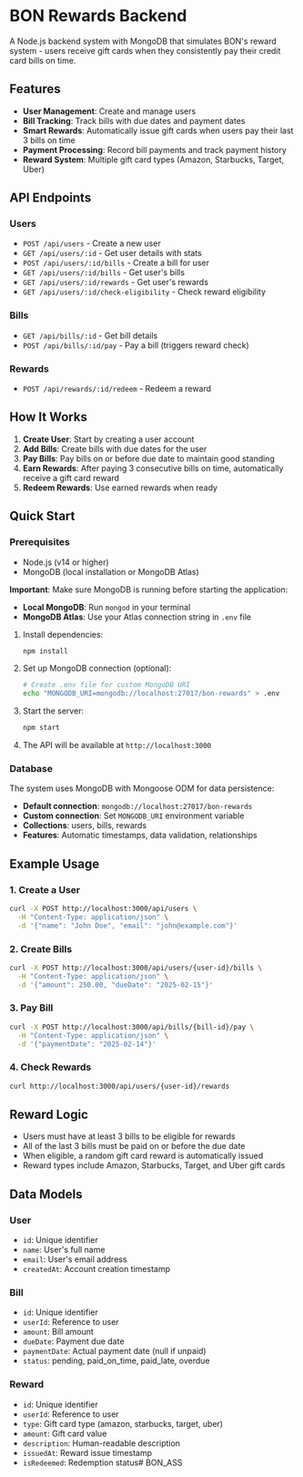 # BON Rewards Backend

A Node.js backend system with MongoDB that simulates BON's reward system - users receive gift cards when they consistently pay their credit card bills on time.

## Features

- **User Management**: Create and manage users
- **Bill Tracking**: Track bills with due dates and payment dates
- **Smart Rewards**: Automatically issue gift cards when users pay their last 3 bills on time
- **Payment Processing**: Record bill payments and track payment history
- **Reward System**: Multiple gift card types (Amazon, Starbucks, Target, Uber)

## API Endpoints

### Users
- `POST /api/users` - Create a new user
- `GET /api/users/:id` - Get user details with stats
- `POST /api/users/:id/bills` - Create a bill for user
- `GET /api/users/:id/bills` - Get user's bills
- `GET /api/users/:id/rewards` - Get user's rewards
- `GET /api/users/:id/check-eligibility` - Check reward eligibility

### Bills
- `GET /api/bills/:id` - Get bill details
- `POST /api/bills/:id/pay` - Pay a bill (triggers reward check)

### Rewards
- `POST /api/rewards/:id/redeem` - Redeem a reward

## How It Works

1. **Create User**: Start by creating a user account
2. **Add Bills**: Create bills with due dates for the user
3. **Pay Bills**: Pay bills on or before due date to maintain good standing
4. **Earn Rewards**: After paying 3 consecutive bills on time, automatically receive a gift card reward
5. **Redeem Rewards**: Use earned rewards when ready

## Quick Start

### Prerequisites
- Node.js (v14 or higher)
- MongoDB (local installation or MongoDB Atlas)

**Important**: Make sure MongoDB is running before starting the application:
- **Local MongoDB**: Run `mongod` in your terminal
- **MongoDB Atlas**: Use your Atlas connection string in `.env` file

1. Install dependencies:
   ```bash
   npm install
   ```

2. Set up MongoDB connection (optional):
   ```bash
   # Create .env file for custom MongoDB URI
   echo "MONGODB_URI=mongodb://localhost:27017/bon-rewards" > .env
   ```

3. Start the server:
   ```bash
   npm start
   ```

4. The API will be available at `http://localhost:3000`

### Database

The system uses MongoDB with Mongoose ODM for data persistence:
- **Default connection**: `mongodb://localhost:27017/bon-rewards`
- **Custom connection**: Set `MONGODB_URI` environment variable
- **Collections**: users, bills, rewards
- **Features**: Automatic timestamps, data validation, relationships

## Example Usage

### 1. Create a User
```bash
curl -X POST http://localhost:3000/api/users \
  -H "Content-Type: application/json" \
  -d '{"name": "John Doe", "email": "john@example.com"}'
```

### 2. Create Bills
```bash
curl -X POST http://localhost:3000/api/users/{user-id}/bills \
  -H "Content-Type: application/json" \
  -d '{"amount": 250.00, "dueDate": "2025-02-15"}'
```

### 3. Pay Bill
```bash
curl -X POST http://localhost:3000/api/bills/{bill-id}/pay \
  -H "Content-Type: application/json" \
  -d '{"paymentDate": "2025-02-14"}'
```

### 4. Check Rewards
```bash
curl http://localhost:3000/api/users/{user-id}/rewards
```

## Reward Logic

- Users must have at least 3 bills to be eligible for rewards
- All of the last 3 bills must be paid on or before the due date
- When eligible, a random gift card reward is automatically issued
- Reward types include Amazon, Starbucks, Target, and Uber gift cards

## Data Models

### User
- `id`: Unique identifier
- `name`: User's full name
- `email`: User's email address
- `createdAt`: Account creation timestamp

### Bill
- `id`: Unique identifier
- `userId`: Reference to user
- `amount`: Bill amount
- `dueDate`: Payment due date
- `paymentDate`: Actual payment date (null if unpaid)
- `status`: pending, paid_on_time, paid_late, overdue

### Reward
- `id`: Unique identifier
- `userId`: Reference to user
- `type`: Gift card type (amazon, starbucks, target, uber)
- `amount`: Gift card value
- `description`: Human-readable description
- `issuedAt`: Reward issue timestamp
- `isRedeemed`: Redemption status#   B O N _ A S S  
 